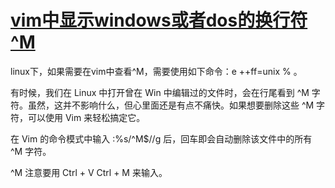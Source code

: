 # [vim中显示windows或者dos的换行符^M](http://blog.chinaunix.net/uid-14214482-id-3220695.html)

linux下，如果需要在vim中查看^M，需要使用如下命令：e ++ff=unix % 。



有时候，我们在 Linux 中打开曾在 Win 中编辑过的文件时，会在行尾看到 ^M 字符。虽然，这并不影响什么，但心里面还是有点不痛快。如果想要删除这些 ^M 字符，可以使用 Vim 来轻松搞定它。

在 Vim 的命令模式中输入 :%s/^M$//g 后，回车即会自动删除该文件中的所有 ^M 字符。

^M 注意要用 Ctrl + V Ctrl + M 来输入。